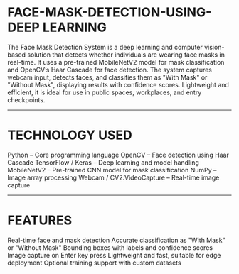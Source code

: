 # FACE-MASK-DETECTION-USING-DEEP LEARNING
The Face Mask Detection System is a deep learning and computer vision-based solution that detects whether individuals are wearing face masks in real-time. It uses a pre-trained MobileNetV2 model for mask classification and OpenCV’s Haar Cascade for face detection. The system captures webcam input, detects faces, and classifies them as "With Mask" or "Without Mask", displaying results with confidence scores. Lightweight and efficient, it is ideal for use in public spaces, workplaces, and entry checkpoints.

----

# TECHNOLOGY USED
Python – Core programming language
OpenCV – Face detection using Haar Cascade
TensorFlow / Keras – Deep learning and model handling
MobileNetV2 – Pre-trained CNN model for mask classification
NumPy – Image array processing
Webcam / CV2.VideoCapture – Real-time image capture

----

# FEATURES
Real-time face and mask detection
Accurate classification as "With Mask" or "Without Mask"
Bounding boxes with labels and confidence scores
Image capture on Enter key press
Lightweight and fast, suitable for edge deployment
Optional training support with custom datasets
